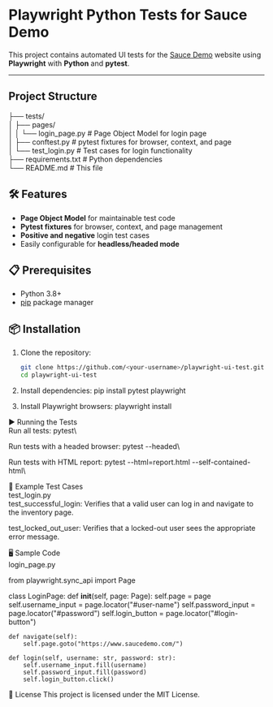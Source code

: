 # Playwright Python Tests for Sauce Demo

This project contains automated UI tests for the [Sauce Demo](https://www.saucedemo.com) website using **Playwright** with **Python** and **pytest**.

---

## Project Structure

├── tests/\
│ ├── pages/\
│ │ └── login_page.py # Page Object Model for login page\
│ ├── conftest.py # pytest fixtures for browser, context, and page\
│ └── test_login.py # Test cases for login functionality\
├── requirements.txt # Python dependencies\
└── README.md # This file


## 🛠 Features

- **Page Object Model** for maintainable test code
- **Pytest fixtures** for browser, context, and page management
- **Positive and negative** login test cases
- Easily configurable for **headless/headed mode**

## 📋 Prerequisites

- Python 3.8+
- [pip](https://pip.pypa.io/en/stable/installation/) package manager

## 📦 Installation

1. Clone the repository:
   ```bash
   git clone https://github.com/<your-username>/playwright-ui-test.git
   cd playwright-ui-test

2. Install dependencies:
   pip install pytest playwright

3. Install Playwright browsers:
   playwright install

▶ Running the Tests\
Run all tests: 
pytest\

Run tests with a headed browser:
pytest --headed\

Run tests with HTML report:
pytest --html=report.html --self-contained-html\

📂 Example Test Cases\
test_login.py\
   test_successful_login: Verifies that a valid user can log in and navigate to the inventory page.

   test_locked_out_user: Verifies that a locked-out user sees the appropriate error message.

🖥 Sample Code\
login_page.py

from playwright.sync_api import Page

class LoginPage:
    def __init__(self, page: Page):
        self.page = page
        self.username_input = page.locator("#user-name")
        self.password_input = page.locator("#password")
        self.login_button = page.locator("#login-button")

    def navigate(self):
        self.page.goto("https://www.saucedemo.com/")

    def login(self, username: str, password: str):
        self.username_input.fill(username)
        self.password_input.fill(password)
        self.login_button.click()


📜 License
This project is licensed under the MIT License.